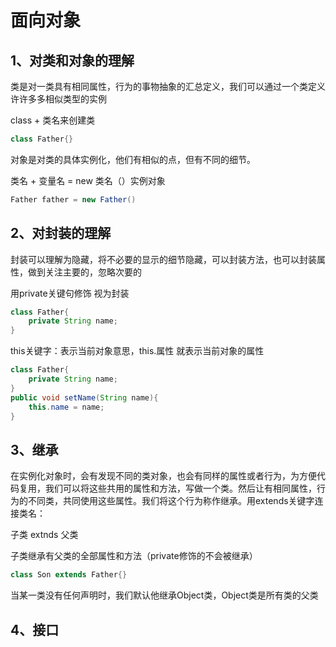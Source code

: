 # 面向对象

## 1、对类和对象的理解

类是对一类具有相同属性，行为的事物抽象的汇总定义，我们可以通过一个类定义许许多多相似类型的实例

class + 类名来创建类

~~~java
class Father{}
~~~



对象是对类的具体实例化，他们有相似的点，但有不同的细节。

类名 + 变量名  =  new  类名（）实例对象

~~~java
Father father = new Father()
~~~





## 2、对封装的理解   

封装可以理解为隐藏，将不必要的显示的细节隐藏，可以封装方法，也可以封装属性，做到关注主要的，忽略次要的

用private关键句修饰 视为封装

~~~java
class Father{
    private String name;
}
~~~



this关键字：表示当前对象意思，this.属性  就表示当前对象的属性

~~~java
class Father{
    private String name;
}
public void setName(String name){
    this.name = name;
}
~~~



## 3、继承

在实例化对象时，会有发现不同的类对象，也会有同样的属性或者行为，为方便代码复用，我们可以将这些共用的属性和方法，写做一个类。然后让有相同属性，行为的不同类，共同使用这些属性。我们将这个行为称作继承。用extends关键字连接类名：

子类  extnds 父类

子类继承有父类的全部属性和方法（private修饰的不会被继承）

~~~java
class Son extends Father{}
~~~





当某一类没有任何声明时，我们默认他继承Object类，Object类是所有类的父类











## 4、接口















